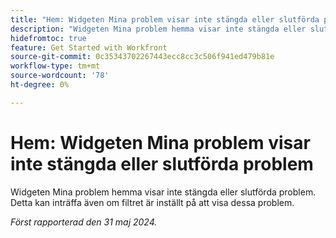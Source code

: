```yaml
---
title: "Hem: Widgeten Mina problem visar inte stängda eller slutförda problem"
description: "Widgeten Mina problem hemma visar inte stängda eller slutförda problem. Detta kan inträffa även om filtret är inställt på att visa dessa problem."
hidefromtoc: true
feature: Get Started with Workfront
source-git-commit: 0c35343702267443ecc8cc3c506f941ed479b81e
workflow-type: tm+mt
source-wordcount: '78'
ht-degree: 0%

---
```



# Hem: Widgeten Mina problem visar inte stängda eller slutförda problem

Widgeten Mina problem hemma visar inte stängda eller slutförda problem. Detta kan inträffa även om filtret är inställt på att visa dessa problem.

_Först rapporterad den 31 maj 2024._
